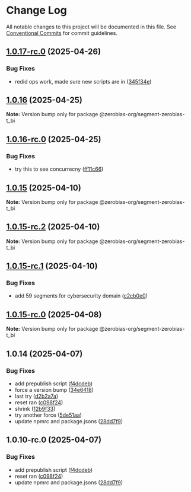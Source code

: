 # Change Log

All notable changes to this project will be documented in this file.
See [Conventional Commits](https://conventionalcommits.org) for commit guidelines.

## [1.0.17-rc.0](https://github.com/zerobias-org/segment/compare/@zerobias-org/segment-zerobias-t_bi@1.0.16...@zerobias-org/segment-zerobias-t_bi@1.0.17-rc.0) (2025-04-26)


### Bug Fixes

* redid ops work, made sure new scripts are in ([345f34e](https://github.com/zerobias-org/segment/commit/345f34ec926029dc141943b3e321676adb4a2888))





## [1.0.16](https://github.com/zerobias-org/segment/compare/@zerobias-org/segment-zerobias-t_bi@1.0.16-rc.0...@zerobias-org/segment-zerobias-t_bi@1.0.16) (2025-04-25)

**Note:** Version bump only for package @zerobias-org/segment-zerobias-t_bi





## [1.0.16-rc.0](https://github.com/zerobias-org/segment/compare/@zerobias-org/segment-zerobias-t_bi@1.0.15...@zerobias-org/segment-zerobias-t_bi@1.0.16-rc.0) (2025-04-25)


### Bug Fixes

* try this to see concurrecny ([ff11c66](https://github.com/zerobias-org/segment/commit/ff11c66d67cb9f185098fd640d4139178d29ae22))





## [1.0.15](https://github.com/zerobias-org/segment/compare/@zerobias-org/segment-zerobias-t_bi@1.0.15-rc.2...@zerobias-org/segment-zerobias-t_bi@1.0.15) (2025-04-10)

**Note:** Version bump only for package @zerobias-org/segment-zerobias-t_bi





## [1.0.15-rc.2](https://github.com/zerobias-org/segment/compare/@zerobias-org/segment-zerobias-t_bi@1.0.15-rc.1...@zerobias-org/segment-zerobias-t_bi@1.0.15-rc.2) (2025-04-10)

**Note:** Version bump only for package @zerobias-org/segment-zerobias-t_bi





## [1.0.15-rc.1](https://github.com/zerobias-org/segment/compare/@zerobias-org/segment-zerobias-t_bi@1.0.15-rc.0...@zerobias-org/segment-zerobias-t_bi@1.0.15-rc.1) (2025-04-10)


### Bug Fixes

* add 59 segments for cybersecurity domain ([c2cb0e0](https://github.com/zerobias-org/segment/commit/c2cb0e0c1f1eabb51d7f5a6ae6db98c1516fcdbe))





## [1.0.15-rc.0](https://github.com/zerobias-org/segment/compare/@zerobias-org/segment-zerobias-t_bi@1.0.14...@zerobias-org/segment-zerobias-t_bi@1.0.15-rc.0) (2025-04-08)

**Note:** Version bump only for package @zerobias-org/segment-zerobias-t_bi





## 1.0.14 (2025-04-07)


### Bug Fixes

* add prepublish  script ([f4dcdeb](https://github.com/zerobias-org/segment/commit/f4dcdebd8680d01e015ebc89587a9f70d641afe4))
* force a version bump ([34e6418](https://github.com/zerobias-org/segment/commit/34e6418d078a9f5caf40c511a89dcf0bdb606dc7))
* last try ([d2b2a7a](https://github.com/zerobias-org/segment/commit/d2b2a7afeca45e2d7ca0beaa1e1bed46a09a82c4))
* reset ran ([c098f24](https://github.com/zerobias-org/segment/commit/c098f240eaf5c840d8c595e05e0ad4eee510fe71))
* shrink ([12b9f33](https://github.com/zerobias-org/segment/commit/12b9f3366b3d0b69018a20f5b5f01d86ad87753f))
* try another force ([5de51aa](https://github.com/zerobias-org/segment/commit/5de51aa6220d857f3e235e2a0c7557b40ee8e5e3))
* update npmrc and package.jsons ([28dd7f9](https://github.com/zerobias-org/segment/commit/28dd7f9ea06676c82b88aabf586f5bb6b974bf3b))





## 1.0.10-rc.0 (2025-04-07)


### Bug Fixes

* add prepublish  script ([f4dcdeb](https://github.com/zerobias-org/segment/commit/f4dcdebd8680d01e015ebc89587a9f70d641afe4))
* reset ran ([c098f24](https://github.com/zerobias-org/segment/commit/c098f240eaf5c840d8c595e05e0ad4eee510fe71))
* update npmrc and package.jsons ([28dd7f9](https://github.com/zerobias-org/segment/commit/28dd7f9ea06676c82b88aabf586f5bb6b974bf3b))
